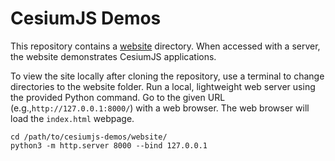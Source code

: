 # CesiumJS Demos

This repository contains a [website](website/index.html) directory. When
accessed with a server, the website demonstrates CesiumJS applications.

To view the site locally after cloning the repository, use a terminal to change
directories to the website folder. Run a local, lightweight web server using the
provided Python command. Go to the given URL (e.g.,`http://127.0.0.1:8000/`)
with a web browser. The web browser will load the `index.html` webpage.

```
cd /path/to/cesiumjs-demos/website/
python3 -m http.server 8000 --bind 127.0.0.1
```
